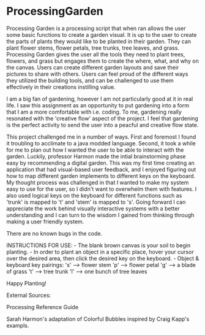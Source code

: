 # ProcessingGarden
Processing Garden is a processing script that when ran allows the user some 
basic functions to create a garden visual. It is up to the user to create the parts of plants they would like to be planted in their garden. They can plant flower stems, flower petals, tree trunks, tree leaves, and grass. Processing Garden gives the user all the tools they need to plant trees, flowers, and 
grass but engages them to create the where, what, and why on the canvas. Users can create different garden layouts and save their pictures to share with 
others. Users can feel proud of the different ways they utilized the building tools, and can be challenged to use them effectively in their creations instilling value. 

I am a big fan of gardening, however I am not particularly good at it in real
life. I saw this assignment as an opportunity to put gardening into a form that
I am a more comfortable with i.e. coding. To me, gardening really resonated
with the 'creative flow' aspect of the project. I feel that gardening is the perfect activity to send the user into a peacful and creative flow state. 

This project challenged me in a number of ways. First and foremost I found it
troubling to acclimate to a java modded language. Second, it took a while for 
me to plan out how I wanted the user to be able to interact with the garden. 
Luckily, professor Harmon made the intial brainstorming phase easy by 
recommending a digital garden. This was my first time creating an application
that had visual-based user feedback, and I enjoyed figuring out how to map
different garden implements to different keys on the keyboard. My thought 
process was challenged in that I wanted to make my system easy to use for the
user, so I didn't want to overwhelm them with features. I also used logical
keys on the keyboard for different functions such as 'trunk' is mapped to 't'
and 'stem' is mapped to 's'. Going forward I can appreciate the work behind
visually interactive systems with a better understanding and I can turn to the
wisdom I gained from thinking through making a user friendly system. 

There are no known bugs in the code.


INSTRUCTIONS FOR USE:
    - The blank brown canvas is your soil to begin planting.
    - In order to plant an object in a specific place, hover your cursor over 
    the desired area, then click the desired key on the keyboard.
    - Object & keyboard key pairings:
        's' --> flower stem
        'p' --> flower petal
        'g' --> a blade of grass
        't' --> tree trunk
        'l' --> one bunch of tree leaves

Happy Planting!

External Sources:

 Processing Reference Guide

 Sarah Harmon's adaptation of Colorful Bubbles inspired by Craig Kapp's
 exampls.
